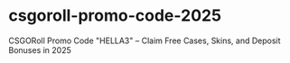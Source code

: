 # csgoroll-promo-code-2025
CSGORoll Promo Code "HELLA3" – Claim Free Cases, Skins, and Deposit Bonuses in 2025
